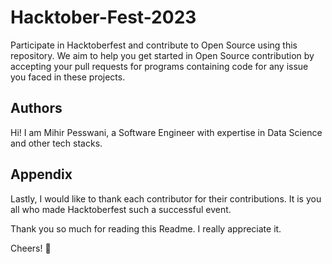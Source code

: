 # Hacktober-Fest-2023

Participate in Hacktoberfest and contribute to Open Source using this repository. We aim to help you get started in Open Source contribution by accepting your pull requests for programs containing code for any issue you faced in these projects.

## Authors

Hi! I am Mihir Pesswani, a Software Engineer with expertise in Data Science and other tech stacks.


## Appendix

Lastly, I would like to thank each contributor for their contributions. It is you all who made Hacktoberfest such a successful event.


Thank you so much for reading this Readme. I really appreciate it.

Cheers! 🍻
